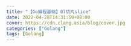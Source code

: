 ```yaml
---
title: "【Go编程基础】07切片slice"
date: 2022-04-28T14:31:59+08:00
cover: https://cdn.clang.asia/blog/cover.jpg
categories: ["Golang"]
tags: [Golang]
---
```

